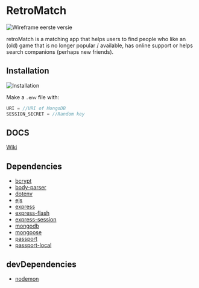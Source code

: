 # RetroMatch

![Wireframe eerste versie](https://github.com/LarsHVA/project-tech/blob/main/doc/Group%202.png?raw=true)

retroMatch is a matching app that helps users to find people who like an (old) game that is no longer popular / available, has online support or helps search companions (perhaps new friends).

## Installation

![Installation](https://github.com/LarsHVA/project-tech/blob/main/doc/cloneProject.png?raw=true)

Make a `.env` file with:

```js
URI = //URI of MongoDB
SESSION_SECRET = //Random key
```

## DOCS

[Wiki](https://github.com/LarsHVA/project-tech/wiki)

## Dependencies

- [bcrypt](https://www.npmjs.com/package/bcrypt)
- [body-parser](https://www.npmjs.com/package/body-parser)
- [dotenv](https://www.npmjs.com/package/dotenv)
- [ejs](https://www.npmjs.com/package/ejs)
- [express](https://www.npmjs.com/package/express)
- [express-flash](https://www.npmjs.com/package/express-flash)
- [express-session](https://www.npmjs.com/package/express-session)
- [mongodb](https://www.npmjs.com/package/mongodb)
- [mongoose](https://www.npmjs.com/package/mongoose)
- [passport](https://www.npmjs.com/package/passport)
- [passport-local](https://www.npmjs.com/package/passport-local)

## devDependencies

- [nodemon](https://www.npmjs.com/package/nodemon)
